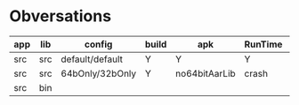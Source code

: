Obversations
============
| app | lib | config         | build | apk |RunTime|Note |
|-----|-----|----------------|-------|-----|-------|-----|
| src | src |default/default | Y     |  Y  | Y     |     |
| src | src |64bOnly/32bOnly | Y     | no64bitAarLib|crash| expected |
| src | bin |                |       |     |       |     |


